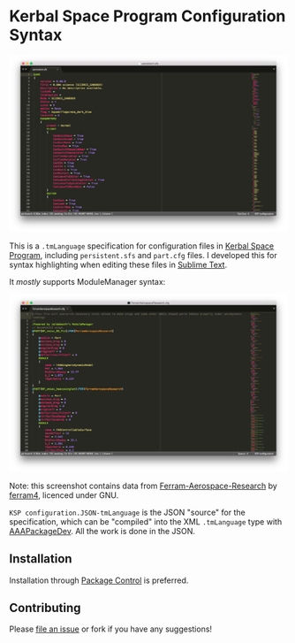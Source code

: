 # Kerbal Space Program Configuration Syntax

![Screenshot of persistent.sfs](Screenshot.png)

This is a `.tmLanguage` specification for configuration files in [Kerbal Space Program](https://kerbalspaceprogram.com/), including `persistent.sfs` and `part.cfg` files.
I developed this for syntax highlighting when editing these files in [Sublime Text](http://www.sublimetext.com/).

It *mostly* supports ModuleManager syntax:

![Screenshot of FerramAerospaceResearch.cfg](Screenshot-ModuleManager.png)

Note: this screenshot contains data from [Ferram-Aerospace-Research](https://github.com/ferram4/Ferram-Aerospace-Research/blob/master/GameData/FerramAerospaceResearch/FerramAerospaceResearch.cfg) by [ferram4](https://github.com/ferram4), licenced under GNU.

`KSP configuration.JSON-tmLanguage` is the JSON "source" for the specification, which can be "compiled" into the XML `.tmLanguage` type with [AAAPackageDev](https://github.com/SublimeText/AAAPackageDev).
All the work is done in the JSON.

## Installation
Installation through [Package Control](https://packagecontrol.io/packages/Kerbal%20Space%20Program%20Configuration%20Syntax) is preferred.

## Contributing
Please [file an issue](https://github.com/NathanJang/KSP-tmLanguage/issues) or fork if you have any suggestions!
